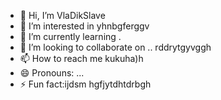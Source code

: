 - 👋 Hi, I’m VlaDikSlave
- 👀 I’m interested in yhnbgferggv
- 🌱 I’m currently learning .
- 💞️ I’m looking to collaborate on .. rddrytgyvggh
- 📫 How to reach me kukuha)h
- 😄 Pronouns: ...
- ⚡ Fun fact:ijdsm hgfjytdhtdrbgh

<!---
VlaDikSlave/VlaDikSlave is a ✨ special ✨ repository because its `README.md` (this file) appears on your GitHub profile.
You can click the Preview link to take a look at your changes.
--->
